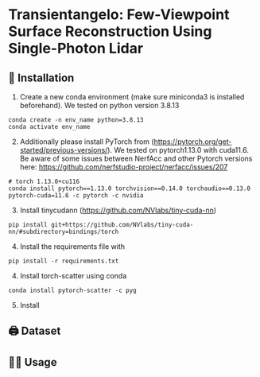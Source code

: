 # Transientangelo: Few-Viewpoint Surface Reconstruction Using Single-Photon Lidar 



## 🔨 Installation

1. Create a new conda environment (make sure miniconda3 is installed beforehand). We tested on python version 3.8.13
```
conda create -n env_name python=3.8.13
conda activate env_name
```
2. Additionally please install PyTorch from (https://pytorch.org/get-started/previous-versions/). We tested on pytorch1.13.0 with cuda11.6. Be aware of some issues between NerfAcc and other Pytorch versions here: https://github.com/nerfstudio-project/nerfacc/issues/207

```
# torch 1.13.0+cu116
conda install pytorch==1.13.0 torchvision==0.14.0 torchaudio==0.13.0 pytorch-cuda=11.6 -c pytorch -c nvidia
```
3. Install tinycudann (https://github.com/NVlabs/tiny-cuda-nn)
```
pip install git+https://github.com/NVlabs/tiny-cuda-nn/#subdirectory=bindings/torch
```

4. Install the requirements file with 

```
pip install -r requirements.txt
```

4. Install torch-scatter using conda
```
conda install pytorch-scatter -c pyg
```

5. Install
## 🖨️ Dataset 




## 👨‍🍳 Usage 

